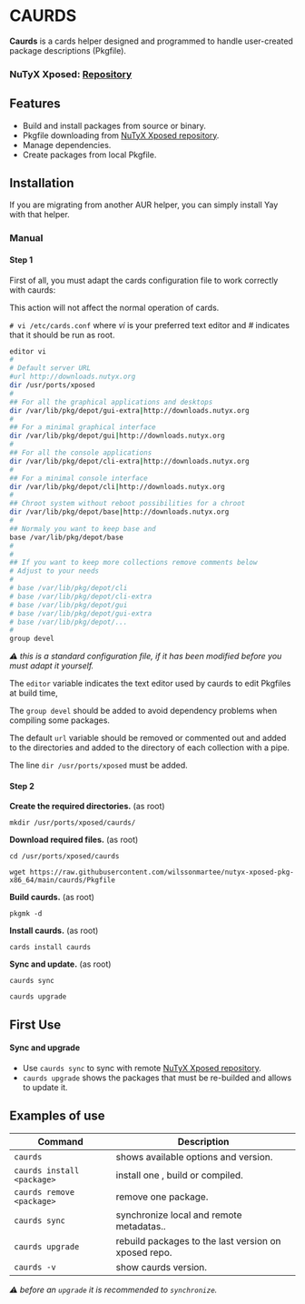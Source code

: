 # CAURDS

**Caurds** is a cards helper designed and programmed to handle user-created package descriptions (Pkgfile).

### NuTyX Xposed: [Repository](https://github.com/wilssonmartee/nutyx-xposed-pkg-x86_64)

## Features

- Build and install packages from source or binary.
- Pkgfile downloading from [NuTyX Xposed repository](https://github.com/wilssonmartee/nutyx-xposed-pkg-x86_64).
- Manage dependencies.
- Create packages from local Pkgfile.

## Installation

If you are migrating from another AUR helper, you can simply install Yay with that helper.

### Manual

#### Step 1

First of all, you must adapt the cards configuration file to work correctly with caurds:

This action will not affect the normal operation of cards.

 `# vi /etc/cards.conf` where *vi* is your preferred text editor and *#* indicates that it should be run as root.

```sh
editor vi
#
# Default server URL
#url http://downloads.nutyx.org
dir /usr/ports/xposed
#
## For all the graphical applications and desktops
dir /var/lib/pkg/depot/gui-extra|http://downloads.nutyx.org
#
## For a minimal graphical interface
dir /var/lib/pkg/depot/gui|http://downloads.nutyx.org
#
## For all the console applications
dir /var/lib/pkg/depot/cli-extra|http://downloads.nutyx.org
#
## For a minimal console interface
dir /var/lib/pkg/depot/cli|http://downloads.nutyx.org
#
## Chroot system without reboot possibilities for a chroot
dir /var/lib/pkg/depot/base|http://downloads.nutyx.org
#
## Normaly you want to keep base and
base /var/lib/pkg/depot/base
#
#
## If you want to keep more collections remove comments below
# Adjust to your needs
#
# base /var/lib/pkg/depot/cli
# base /var/lib/pkg/depot/cli-extra
# base /var/lib/pkg/depot/gui
# base /var/lib/pkg/depot/gui-extra
# base /var/lib/pkg/depot/...         
#
group devel

```

*⚠️ this is a standard configuration file, if it has been modified before you must adapt it yourself.*

The `editor` variable indicates the text editor used by caurds to edit Pkgfiles at build time,

The `group devel` should be added to avoid dependency problems when compiling some packages.

The default `url` variable should be removed or commented out and added to the directories and added to the directory of each collection with a pipe.

The line `dir /usr/ports/xposed` must be added.

#### Step 2

**Create the required directories.**
(as root)

`mkdir /usr/ports/xposed/caurds/`

**Download required files.**
(as root)

`cd /usr/ports/xposed/caurds`

`wget https://raw.githubusercontent.com/wilssonmartee/nutyx-xposed-pkg-x86_64/main/caurds/Pkgfile`

**Build caurds.**
(as root)

`pkgmk -d`

**Install caurds.**
(as root)

`cards install caurds`

**Sync and update.**
(as root)

`caurds sync`

`caurds upgrade`

## First Use

#### Sync and upgrade

- Use `caurds sync` to sync with remote [NuTyX Xposed repository](https://github.com/wilssonmartee/nutyx-xposed-pkg-x86_64).
- `caurds upgrade` shows the packages that must be re-builded and allows to update it.

## Examples of use

| Command                                  | Description                                                                                         |
| ---------------------------------------- | --------------------------------------------------------------------------------------------------- |
| `caurds`                                 | shows available options and version.                                                                |
| `caurds install <package>`               | install one <package>, build or compiled.                                                           |
| `caurds remove <package>`                | remove one package.                                                                                 |
| `caurds sync`                            | synchronize local and remote metadatas..                                                            |
| `caurds upgrade`                         | rebuild packages to the last version on xposed repo.                                                |
| `caurds -v`                              | show caurds version.                                                                                |

  *⚠️ before an `upgrade` it is recommended to `synchronize`.*

  
